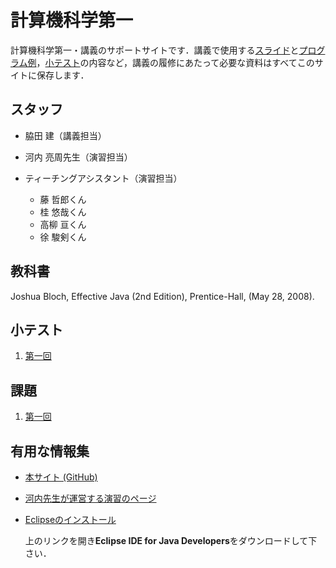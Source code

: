 # 計算機科学第一

計算機科学第一・講義のサポートサイトです．講義で使用する[スライド](cs1-2012/tree/master/slides)と[プログラム例](cs1-2012/tree/master/src)，[小テスト](cs1-2012/tree/master/tests)の内容など，講義の履修にあたって必要な資料はすべてこのサイトに保存します．

## スタッフ

- 脇田 建（講義担当）

- 河内 亮周先生（演習担当）

- ティーチングアシスタント（演習担当）
    - 藤 哲郎くん
    - 桂 悠哉くん
    - 高柳 亘くん
    - 徐 駿剣くん

## 教科書

Joshua Bloch, Effective Java (2nd Edition), Prentice-Hall, (May 28, 2008).

## 小テスト

1. [第一回](https://github.com/wakita/cs1-2012/wiki/KW-Test01)

## 課題

1. [第一回](https://github.com/wakita/cs1-2012/wiki/KW-Assignment01)

## 有用な情報集

- [本サイト (GitHub)](https://github.com/wakita/cs1-2012)

- [河内先生が運営する演習のページ](http://www.is.titech.ac.jp/~kawachi/class/2012/cs1/)

- [Eclipseのインストール](http://www.eclipse.org/downloads/)

    上のリンクを開き**Eclipse IDE for Java Developers**をダウンロードして下さい．
